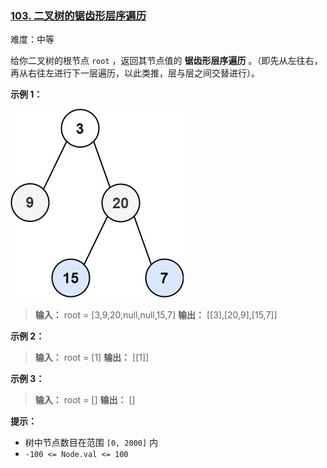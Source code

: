 ### [103\. 二叉树的锯齿形层序遍历](https://leetcode.cn/problems/binary-tree-zigzag-level-order-traversal/)

难度：中等

给你二叉树的根节点 `root` ，返回其节点值的 **锯齿形层序遍历** 。（即先从左往右，再从右往左进行下一层遍历，以此类推，层与层之间交替进行）。

**示例 1：**

![](./assets/img/Question0103.jpg)

> **输入：** root = [3,9,20,null,null,15,7]
> **输出：** \[[3],[20,9],[15,7]]

**示例 2：**

> **输入：** root = [1]
> **输出：** \[[1]]

**示例 3：**

> **输入：** root = []
> **输出：** \[]

**提示：**

- 树中节点数目在范围 `[0, 2000]` 内
- `-100 <= Node.val <= 100`
